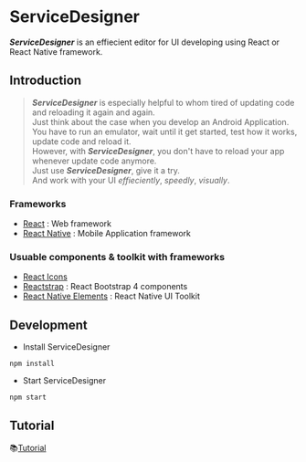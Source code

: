 <!-- README -->
# ServiceDesigner
**_ServiceDesigner_** is an effiecient editor for UI developing using React or React Native framework.
<!-- > ServiceDesginer is an Editor to update design of your project using react or react-native.  
> React & React-Native Design Editor desktop app built on top of Electron.  
> You can update both web and app design created by react or react-native.   -->

## Introduction
> **_ServiceDesigner_** is especially helpful to whom tired of updating code and reloading it again and again.  
> Just think about the case when you develop an Android Application.  
> You have to run an emulator, wait until it get started, test how it works, update code and reload it.  
> However, with **_ServiceDesigner_**, you don't have to reload your app whenever update code anymore.  
> Just use **_ServiceDesigner_**, give it a try.  
> And work with your UI _effieciently_, _speedly_, _visually_.  

### Frameworks
- [React](https://reactjs.org/) : Web framework
- [React Native](https://facebook.github.io/react-native/) : Mobile Application framework

### Usuable components & toolkit with frameworks
- [React Icons](http://react-icons.github.io/react-icons/)
- [Reactstrap](https://reactstrap.github.io/) : React Bootstrap 4 components
- [React Native Elements](https://react-native-training.github.io/react-native-elements/) : React Native UI Toolkit

## Development
- Install ServiceDesigner
```
npm install
```
- Start ServiceDesigner
```
npm start 
```

<!-- ## build
```
npm run dist
``` -->

## Tutorial
:books:[Tutorial](https://github.com/hyun12345/ServiceDesigner/blob/tutorial/TUTORIAL.md)